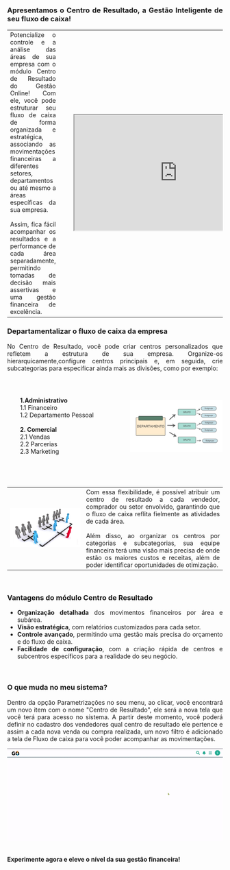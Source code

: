 <div style="text-align: justify">

### Apresentamos o Centro de Resultado, a Gestão Inteligente de seu fluxo de caixa!

| | | |
|-|-|-|
|Potencialize o controle e a análise das áreas de sua empresa com o módulo Centro de Resultado do Gestão Online! Com ele, você pode estruturar seu fluxo de caixa de forma organizada e estratégica, associando as movimentações financeiras a diferentes setores, departamentos ou até mesmo a áreas específicas da sua empresa.<br><br>Assim, fica fácil acompanhar os resultados e a performance de cada área separadamente, permitindo tomadas de decisão mais assertivas e uma gestão financeira de excelência.|<p style="color: white;">__</p>| <iframe src="https://drive.google.com/file/d/188ztWE_EsO5XMLGhtTLTwIKhyie8ZL3O/preview" width="480" height="270" allow="autoplay"></iframe>|

### Departamentalizar o fluxo de caixa da empresa

No Centro de Resultado, você pode criar centros personalizados que refletem a estrutura de sua empresa. Organize-os hierarquicamente,configure centros principais e, em seguida, crie subcategorias para especificar ainda mais as divisões, como por exemplo:

<div style="display: flex; gap: 10px;">
    <div style="flex: 1; padding: 30px;">
        <p><strong>1.Administrativo</strong><br>1.1 Financeiro<br>1.2 Departamento Pessoal<br><br><strong>2. Comercial</strong><br>2.1 Vendas<br>2.2 Parcerias<br>2.3 Marketing </p>
    </div>
    <div style="flex: 1; display: flex; align-items: center; justify-content: center;">
        <img src="https://github.com/Gestao-Online/public-docs/blob/ff467a6e0ab7b09edd03046b89f989901368d529/erp-v2/marketplace/extensions/br.com.gestao-online.module.centro-resultado/assets/modulo_centro_resultado_05.png?raw=true" alt="0" style="width: 600">
    </div>
</div>

<br>

| | |
|-|-|
|![](https://github.com/Gestao-Online/public-docs/blob/8213390d2433dabd16a0f5415157f90e8fe12fc0/erp-v2/marketplace/extensions/br.com.gestao-online.module.centro-resultado/assets/modulo_centro_resultado_04.png?raw=true) |Com essa flexibilidade, é possível atribuir um centro de resultado a cada vendedor, comprador ou setor envolvido, garantindo que o fluxo de caixa reflita fielmente as atividades de cada área. <br><br>Além disso, ao organizar os centros por categorias e subcategorias, sua equipe financeira terá uma visão mais precisa de onde estão os maiores custos e receitas, além de poder identificar oportunidades de otimização.|

<br>

### Vantagens do módulo Centro de Resultado

* **Organização detalhada** dos movimentos financeiros por área e subárea.
* **Visão estratégica**, com relatórios customizados para cada setor.
* **Controle avançado**, permitindo uma gestão mais precisa do orçamento e do fluxo de caixa.
* **Facilidade de configuração**, com a criação rápida de centros e subcentros específicos para a realidade do seu negócio.

<br>

### O que muda no meu sistema?

Dentro da opção Parametrizações no seu menu, ao clicar, você encontrará um novo item com o nome "Centro de Resultado", ele será a nova tela que você terá para acesso no sistema. A partir deste momento, você poderá definir no cadastro dos vendedores qual centro de resultado ele pertence e assim a cada nova venda ou compra realizada, um novo filtro é adicionado a tela de Fluxo de caixa para você poder acompanhar as movimentações.

<div style="text-align: center">
    <img src="https://github.com/Gestao-Online/public-docs/blob/20516384dd5db2f5e83617a43f3889f7ce2bcac5/erp-v2/marketplace/extensions/br.com.gestao-online.module.centro-resultado/assets/modulo_centro_resultado_03.gif?raw=true" alt="0" width="800"> 
</div>

<br>

**Experimente agora e eleve o nível da sua gestão financeira!**

</div>